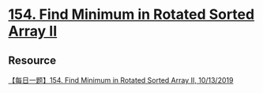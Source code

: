 # [154. Find Minimum in Rotated Sorted Array II](https://leetcode.com/problems/find-minimum-in-rotated-sorted-array-ii/)

## Resource
[【每日一题】154. Find Minimum in Rotated Sorted Array II, 10/13/2019](https://www.youtube.com/watch?v=JxoTDj-7tmo&ab_channel=HuifengGuan)